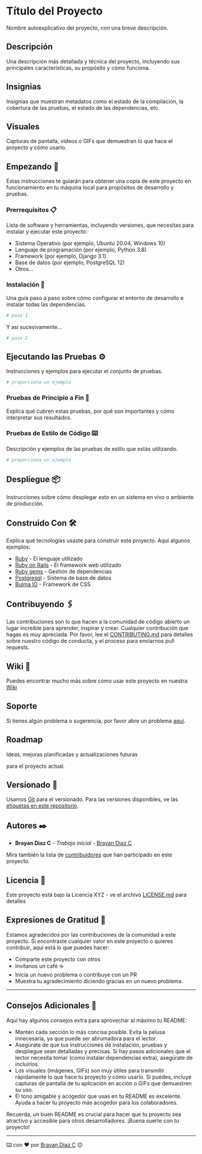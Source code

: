 # Título del Proyecto

Nombre autoexplicativo del proyecto, con una breve descripción.

## Descripción

Una descripción más detallada y técnica del proyecto, incluyendo sus principales características, su propósito y cómo funciona.

## Insignias

Insignias que muestran metadatos como el estado de la compilación, la cobertura de las pruebas, el estado de las dependencias, etc.

## Visuales

Capturas de pantalla, videos o GIFs que demuestran lo que hace el proyecto y cómo usarlo.

## Empezando 🚀

Estas instrucciones te guiarán para obtener una copia de este proyecto en funcionamiento en tu máquina local para propósitos de desarrollo y pruebas.

### Prerrequisitos 📋

Lista de software y herramientas, incluyendo versiones, que necesitas para instalar y ejecutar este proyecto:

- Sistema Operativo (por ejemplo, Ubuntu 20.04, Windows 10)
- Lenguaje de programación (por ejemplo, Python 3.8)
- Framework (por ejemplo, Django 3.1)
- Base de datos (por ejemplo, PostgreSQL 12)
- Otros...

### Instalación 🔧

Una guía paso a paso sobre cómo configurar el entorno de desarrollo e instalar todas las dependencias.

```bash
# paso 1
```

Y así sucesivamente...

```bash
# paso 2
```

## Ejecutando las Pruebas ⚙️

Instrucciones y ejemplos para ejecutar el conjunto de pruebas.

```bash
# proporciona un ejemplo
```

### Pruebas de Principio a Fin 🔩

Explica qué cubren estas pruebas, por qué son importantes y cómo interpretar sus resultados.

### Pruebas de Estilo de Código ⌨️

Descripción y ejemplos de las pruebas de estilo que estás utilizando.

```bash
# proporciona un ejemplo
```

## Despliegue 📦

Instrucciones sobre cómo desplegar esto en un sistema en vivo o ambiente de producción.

## Construido Con 🛠️

Explica qué tecnologías usaste para construir este proyecto. Aquí algunos ejemplos:

- [Ruby](https://www.ruby-lang.org/es/) - El lenguaje utilizado
- [Ruby on Rails](https://rubyonrails.org) - El framework web utilizado
- [Ruby gems](https://rubygems.org) - Gestión de dependencias
- [Postgresql](https://www.postgresql.org) - Sistema de base de datos
- [Bulma IO](https://bulma.io) - Framework de CSS

## Contribuyendo 🖇️

Las contribuciones son lo que hacen a la comunidad de código abierto un lugar increíble para aprender, inspirar y crear. Cualquier contribución que hagas es muy apreciada. Por favor, lee el [CONTRIBUTING.md](https://gist.github.com/brayandiazc/xxxxxx) para detalles sobre nuestro código de conducta, y el proceso para enviarnos pull requests.

## Wiki 📖

Puedes encontrar mucho más sobre cómo usar este proyecto en nuestra [Wiki](https://github.com/your/project/wiki)

## Soporte

Si tienes algún problema o sugerencia, por favor abre un problema [aquí](https://github.com/your/project/issues).

## Roadmap

Ideas, mejoras planificadas y actualizaciones futuras

para el proyecto actual.

## Versionado 📌

Usamos [Git](https://git-scm.com) para el versionado. Para las versiones disponibles, ve las [etiquetas en este repositorio](https://github.com/your/project/tags).

## Autores ✒️

- **Brayan Diaz C** - _Trabajo inicial_ - [Brayan Diaz C](https://github.com/brayandiazc)

Mira también la lista de [contribuidores](https://github.com/your/project/contributors) que han participado en este proyecto.

## Licencia 📄

Este proyecto está bajo la Licencia XYZ - ve el archivo [LICENSE.md](LICENSE.md) para detalles

## Expresiones de Gratitud 🎁

Estamos agradecidos por las contribuciones de la comunidad a este proyecto. Si encontraste cualquier valor en este proyecto o quieres contribuir, aquí está lo que puedes hacer:

- Comparte este proyecto con otros
- Invítanos un café ☕
- Inicia un nuevo problema o contribuye con un PR
- Muestra tu agradecimiento diciendo gracias en un nuevo problema.

---

## Consejos Adicionales 📝

Aquí hay algunos consejos extra para aprovechar al máximo tu README:

- Mantén cada sección lo más concisa posible. Evita la pelusa innecesaria, ya que puede ser abrumadora para el lector.
- Asegúrate de que tus instrucciones de instalación, pruebas y despliegue sean detalladas y precisas. Si hay pasos adicionales que el lector necesita tomar (como instalar dependencias extra), asegúrate de incluirlos.
- Los visuales (imágenes, GIFs) son muy útiles para transmitir rápidamente lo que hace tu proyecto y cómo usarlo. Si puedes, incluye capturas de pantalla de tu aplicación en acción o GIFs que demuestren su uso.
- El tono amigable y acogedor que usas en tu README es excelente. Ayuda a hacer tu proyecto más acogedor para los colaboradores.

Recuerda, un buen README es crucial para hacer que tu proyecto sea atractivo y accesible para otros desarrolladores. ¡Buena suerte con tu proyecto!

---

⌨️ con ❤️ por [Brayan Diaz C](https://github.com/brayandiazc) 😊
